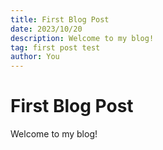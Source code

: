```yaml
---
title: First Blog Post
date: 2023/10/20
description: Welcome to my blog!
tag: first post test
author: You
---
```


# First Blog Post

Welcome to my blog!
